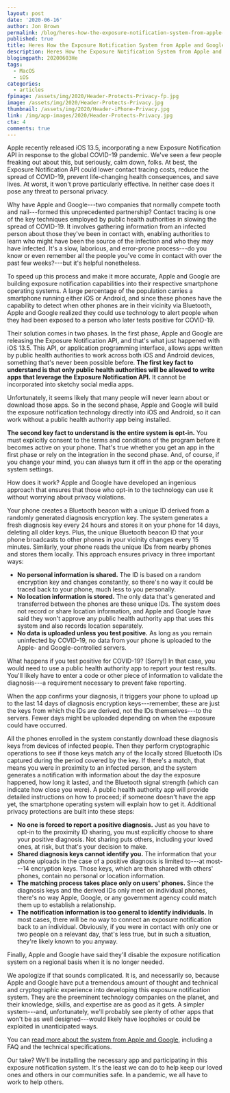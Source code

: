 ```yaml
---
layout: post
date: '2020-06-16'
author: Jon Brown
permalink: /blog/heres-how-the-exposure-notification-system-from-apple-and-google-protects-your-privacy/
published: true
title: Heres How the Exposure Notification System from Apple and Google Protects Your Privacy
description: Heres How the Exposure Notification System from Apple and Google Protects Your Privacy
blogimgpath: 20200603He
tags:
  - MacOS
  - iOS
categories:
  - articles
fpimage: /assets/img/2020/Header-Protects-Privacy-fp.jpg
image: /assets/img/2020/Header-Protects-Privacy.jpg
thumbnail: /assets/img/2020/Header-iPhone-Privacy.jpg
link: /img/app-images/2020/Header-Protects-Privacy.jpg
cta: 4
comments: true
---
```

Apple recently released iOS 13.5, incorporating a new Exposure
Notification API in response to the global COVID-19 pandemic. We've seen
a few people freaking out about this, but seriously, calm down, folks.
At best, the Exposure Notification API could lower contact tracing
costs, reduce the spread of COVID-19, prevent life-changing health
consequences, and save lives. At worst, it won't prove particularly
effective. In neither case does it pose any threat to personal privacy.

Why have Apple and Google---two companies that normally compete tooth
and nail---formed this unprecedented partnership? Contact tracing is one
of the key techniques employed by public health authorities in slowing
the spread of COVID-19. It involves gathering information from an
infected person about those they've been in contact with, enabling
authorities to learn who might have been the source of the infection and
who they may have infected. It's a slow, laborious, and error-prone
process---do you know or even remember all the people you've come in
contact with over the past few weeks?---but it's helpful nonetheless.

To speed up this process and make it more accurate, Apple and Google are
building exposure notification capabilities into their respective
smartphone operating systems. A large percentage of the population
carries a smartphone running either iOS or Android, and since these
phones have the capability to detect when other phones are in their
vicinity via Bluetooth, Apple and Google realized they could use
technology to alert people when they had been exposed to a person who
later tests positive for COVID-19.

Their solution comes in two phases. In the first phase, Apple and Google
are releasing the Exposure Notification API, and that's what just
happened with iOS 13.5. This API, or application programming interface,
allows apps written by public health authorities to work across both iOS
and Android devices, something that's never been possible before. **The
first key fact to understand is that only public health authorities will
be allowed to write apps that leverage the Exposure Notification API.**
It cannot be incorporated into sketchy social media apps.

Unfortunately, it seems likely that many people will never learn about
or download those apps. So in the second phase, Apple and Google will
build the exposure notification technology directly into iOS and
Android, so it can work without a public health authority app being
installed.

**The second key fact to understand is the entire system is opt-in.**
You must explicitly consent to the terms and conditions of the program
before it becomes active on your phone. That's true whether you get an
app in the first phase or rely on the integration in the second phase.
And, of course, if you change your mind, you can always turn it off in
the app or the operating system settings.

How does it work? Apple and Google have developed an ingenious approach
that ensures that those who opt-in to the technology can use it without
worrying about privacy violations.

Your phone creates a Bluetooth beacon with a unique ID derived from a
randomly generated diagnosis encryption key. The system generates a
fresh diagnosis key every 24 hours and stores it on your phone for 14
days, deleting all older keys. Plus, the unique Bluetooth beacon ID that
your phone broadcasts to other phones in your vicinity changes every 15
minutes. Similarly, your phone reads the unique IDs from nearby phones
and stores them locally. This approach ensures privacy in three
important ways:

-   **No personal information is shared.** The ID
    is based on a random encryption key and changes constantly, so
    there's no way it could be traced back to your phone, much less to
    you personally.
-   **No location information is stored.** The only
    data that's generated and transferred between the phones are these
    unique IDs. The system does not record or share location
    information, and Apple and Google have said they won't approve any
    public health authority app that uses this system and also records
    location separately.
-   **No data is uploaded unless you test
    positive.** As long as you remain uninfected by COVID-19, no data
    from your phone is uploaded to the Apple- and Google-controlled
    servers.

What happens if you test positive for COVID-19? (Sorry!) In that case,
you would need to use a public health authority app to report your test
results. You'll likely have to enter a code or other piece of
information to validate the diagnosis---a requirement necessary to
prevent fake reporting.

When the app confirms your diagnosis, it triggers your phone to upload
up to the last 14 days of diagnosis encryption keys---remember, these
are just the keys from which the IDs are derived, not the IDs
themselves---to the servers. Fewer days might be uploaded depending on
when the exposure could have occurred.

All the phones enrolled in the system constantly download these
diagnosis keys from devices of infected people. Then they perform
cryptographic operations to see if those keys match any of the locally
stored Bluetooth IDs captured during the period covered by the key. If
there's a match, that means you were in proximity to an infected person,
and the system generates a notification with information about the day
the exposure happened, how long it lasted, and the Bluetooth signal
strength (which can indicate how close you were). A public health
authority app will provide detailed instructions on how to proceed; if
someone doesn't have the app yet, the smartphone operating system will
explain how to get it. Additional privacy protections are built into
these steps:

-   **No one is forced to report a positive
    diagnosis.** Just as you have to opt-in to the proximity ID sharing,
    you must explicitly choose to share your positive diagnosis. Not
    sharing puts others, including your loved ones, at risk, but that's
    your decision to make.
-   **Shared diagnosis keys cannot identify you.**
    The information that your phone uploads in the case of a positive
    diagnosis is limited to---at most---14 encryption keys. Those keys,
    which are then shared with others' phones, contain no personal or
    location information.
-   **The matching process takes place only on
    users' phones.** Since the diagnosis keys and the derived IDs only
    meet on individual phones, there's no way Apple, Google, or any
    government agency could match them up to establish a relationship.
-   **The notification information is too general
    to identify individuals.** In most cases, there will be no way to
    connect an exposure notification back to an individual. Obviously,
    if you were in contact with only one or two people on a relevant
    day, that's less true, but in such a situation, they're likely known
    to you anyway.

Finally, Apple and Google have said they'll disable the exposure
notification system on a regional basis when it is no longer needed.

We apologize if that sounds complicated. It is, and necessarily so,
because Apple and Google have put a tremendous amount of thought and
technical and cryptographic experience into developing this exposure
notification system. They are the preeminent technology companies on the
planet, and their knowledge, skills, and expertise are as good as it
gets. A simpler system---and, unfortunately, we'll probably see plenty
of other apps that won't be as well designed---would likely have
loopholes or could be exploited in unanticipated ways.

You can [read more about the system from Apple and
Google](https://www.apple.com/covid19/contacttracing/), including
a FAQ and the technical specifications.

Our take? We'll be installing the necessary app and participating in
this exposure notification system. It's the least we can do to help keep
our loved ones and others in our communities safe. In a pandemic, we all
have to work to help others.